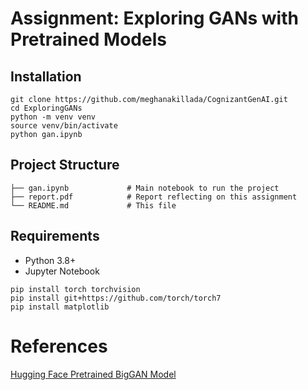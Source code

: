 # Assignment: Exploring GANs with Pretrained Models

## Installation
```
git clone https://github.com/meghanakillada/CognizantGenAI.git
cd ExploringGANs
python -m venv venv
source venv/bin/activate
python gan.ipynb
```

## Project Structure
```
├── gan.ipynb             # Main notebook to run the project
├── report.pdf            # Report reflecting on this assignment
└── README.md             # This file
```

## Requirements
- Python 3.8+
- Jupyter Notebook
```
pip install torch torchvision
pip install git+https://github.com/torch/torch7
pip install matplotlib
```

# References
[Hugging Face Pretrained BigGAN Model](https://github.com/huggingface/pytorch-pretrained-BigGAN)